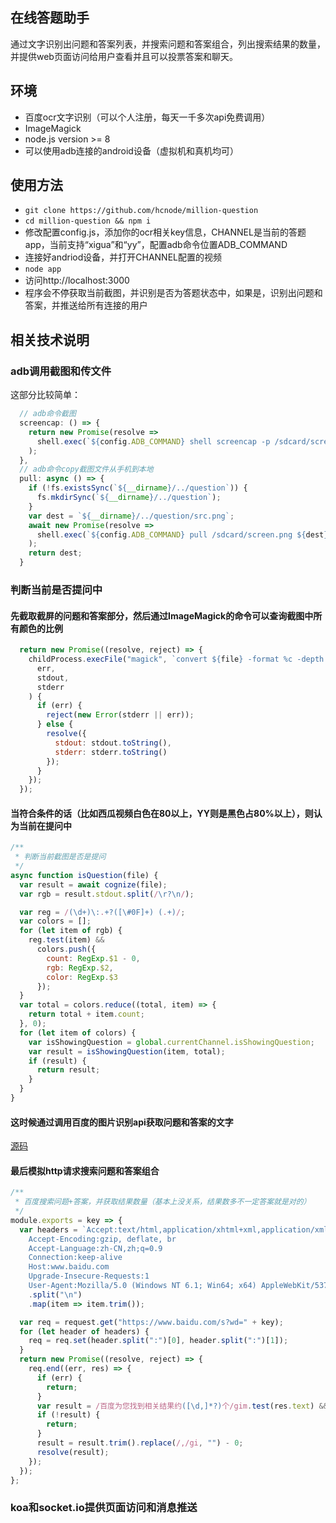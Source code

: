 ## 在线答题助手
通过文字识别出问题和答案列表，并搜索问题和答案组合，列出搜索结果的数量，并提供web页面访问给用户查看并且可以投票答案和聊天。

## 环境
* 百度ocr文字识别（可以个人注册，每天一千多次api免费调用）
* ImageMagick
* node.js version >=  8
* 可以使用adb连接的android设备（虚拟机和真机均可）

## 使用方法
* `git clone https://github.com/hcnode/million-question`
* `cd million-question && npm i`
* 修改配置config.js，添加你的ocr相关key信息，CHANNEL是当前的答题app，当前支持“xigua”和“yy”，配置adb命令位置ADB_COMMAND
* 连接好andriod设备，并打开CHANNEL配置的视频
* `node app`
* 访问http://localhost:3000
* 程序会不停获取当前截图，并识别是否为答题状态中，如果是，识别出问题和答案，并推送给所有连接的用户

## 相关技术说明

### adb调用截图和传文件

这部分比较简单：
```javascript
  // adb命令截图
  screencap: () => {
    return new Promise(resolve =>
      shell.exec(`${config.ADB_COMMAND} shell screencap -p /sdcard/screen.png`, { async: true }, resolve)
    );
  },
  // adb命令copy截图文件从手机到本地
  pull: async () => {
    if (!fs.existsSync(`${__dirname}/../question`)) {
      fs.mkdirSync(`${__dirname}/../question`);
    }
    var dest = `${__dirname}/../question/src.png`;
    await new Promise(resolve =>
      shell.exec(`${config.ADB_COMMAND} pull /sdcard/screen.png ${dest}`, { async: true }, resolve)
    );
    return dest;
  }
```

### 判断当前是否提问中

#### 先截取截屏的问题和答案部分，然后通过ImageMagick的命令可以查询截图中所有颜色的比例
```javascript
  return new Promise((resolve, reject) => {
    childProcess.execFile("magick", `convert ${file} -format %c -depth 1 histogram:info:-`.split(' '), function(
      err,
      stdout,
      stderr
    ) {
      if (err) {
        reject(new Error(stderr || err));
      } else {
        resolve({
          stdout: stdout.toString(),
          stderr: stderr.toString()
        });
      }
    });
  });
```

#### 当符合条件的话（比如西瓜视频白色在80以上，YY则是黑色占80%以上），则认为当前在提问中
```javascript
/**
 * 判断当前截图是否是提问
 */
async function isQuestion(file) {
  var result = await cognize(file);
  var rgb = result.stdout.split(/\r?\n/);

  var reg = /(\d+)\:.+?([\#0F]+) (.+)/;
  var colors = [];
  for (let item of rgb) {
    reg.test(item) &&
      colors.push({
        count: RegExp.$1 - 0,
        rgb: RegExp.$2,
        color: RegExp.$3
      });
  }
  var total = colors.reduce((total, item) => {
    return total + item.count;
  }, 0);
  for (let item of colors) {
    var isShowingQuestion = global.currentChannel.isShowingQuestion;
    var result = isShowingQuestion(item, total);
    if (result) {
      return result;
    }
  }
}
```

#### 这时候通过调用百度的图片识别api获取问题和答案的文字
[源码](https://github.com/hcnode/million-question/blob/master/src/ocr.js)

#### 最后模拟http请求搜索问题和答案组合
```javascript
/**
 * 百度搜索问题+答案，并获取结果数量（基本上没关系，结果数多不一定答案就是对的）
 */
module.exports = key => {
  var headers = `Accept:text/html,application/xhtml+xml,application/xml;q=0.9,image/webp,image/apng,*/*;q=0.8
    Accept-Encoding:gzip, deflate, br
    Accept-Language:zh-CN,zh;q=0.9
    Connection:keep-alive
    Host:www.baidu.com
    Upgrade-Insecure-Requests:1
    User-Agent:Mozilla/5.0 (Windows NT 6.1; Win64; x64) AppleWebKit/537.36 (KHTML, like Gecko) Chrome/63.0.3239.132 Safari/537.36`
    .split("\n")
    .map(item => item.trim());

  var req = request.get("https://www.baidu.com/s?wd=" + key);
  for (let header of headers) {
    req = req.set(header.split(":")[0], header.split(":")[1]);
  }
  return new Promise((resolve, reject) => {
    req.end((err, res) => {
      if (err) {
        return;
      }
      var result = /百度为您找到相关结果约([\d,]*?)个/gim.test(res.text) && RegExp.$1;
      if (!result) {
        return;
      }
      result = result.trim().replace(/,/gi, "") - 0;
      resolve(result);
    });
  });
};
```

### koa和socket.io提供页面访问和消息推送


